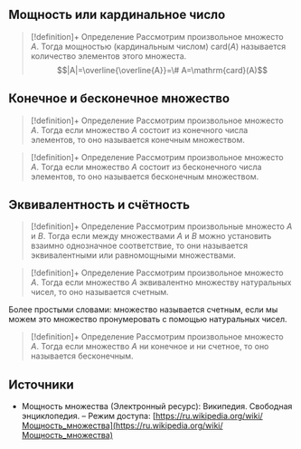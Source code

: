 ## Мощность или кардинальное число
> [!definition]+ Определение
> Рассмотрим произвольное множесто $A$. Тогда мощностью (кардинальным числом) $\mathrm{card}(A)$ называется количество элементов этого множеста.  
> $$|A|=\overline{\overline{A}}=\# A=\mathrm{card}(A)$$

## Конечное и бесконечное множество
> [!definition]+ Определение
> Рассмотрим произвольное множесто $A$. Тогда если множество $A$ состоит из конечного числа элементов, то оно называется конечным множеством.

> [!definition]+ Определение
> Рассмотрим произвольное множесто $A$. Тогда если множество $A$ состоит из бесконечного числа элементов, то оно называется бесконечным множеством.

## Эквивалентность и счётность 
> [!definition]+ Определение
> Рассмотрим произвольные множесто $A$ и $B$. Тогда если между множествами $A$ и $B$ можно установить взаимно однозначное соответствие, то они называется эквивалентными или равномощными множествами.

> [!definition]+ Определение
> Рассмотрим произвольное множесто $A$. Тогда если множество $A$ эквивалентно множеству натуральных чисел, то оно называется счетным.

Более простыми словами: множество называется счетным, если мы можем это множество пронумеровать с помощью натуральных чисел.

> [!definition]+ Определение
> Рассмотрим произвольное множесто $A$. Тогда если множество $A$ ни конечное и ни счетное, то оно называется бесконечным.

## Источники
* Мощность множества (Электронный ресурс): Википедия. Свободная энциклопедия. – Режим доступа: [https://ru.wikipedia.org/wiki/Мощность_множества](https://ru.wikipedia.org/wiki/Мощность_множества)